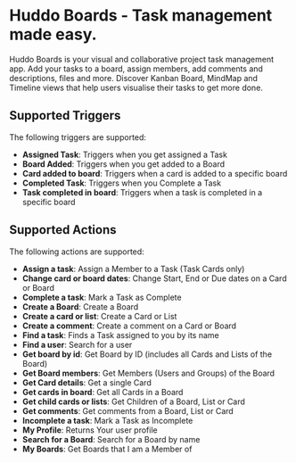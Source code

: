 # Huddo Boards - Task management made easy.

Huddo Boards is your visual and collaborative project task management app. Add your tasks to a board, assign members, add comments and descriptions, files and more. Discover Kanban Board, MindMap and Timeline views that help users visualise their tasks to get more done.

## Supported Triggers

The following triggers are supported:

- **Assigned Task**: Triggers when you get assigned a Task
- **Board Added**: Triggers when you get added to a Board
- **Card added to board**: Triggers when a card is added to a specific board
- **Completed Task**: Triggers when you Complete a Task
- **Task completed in board**: Triggers when a task is completed in a specific board

## Supported Actions

The following actions are supported:

- **Assign a task**: Assign a Member to a Task (Task Cards only)
- **Change card or board dates**: Change Start, End or Due dates on a Card or Board
- **Complete a task**: Mark a Task as Complete
- **Create a Board**: Create a Board
- **Create a card or list**: Create a Card or List 
- **Create a comment**: Create a comment on a Card or Board
- **Find a task**: Finds a Task assigned to you by its name
- **Find a user**: Search for a user
- **Get board by id**: Get Board by ID (includes all Cards and Lists of the Board)
- **Get Board members**: Get Members (Users and Groups) of the Board
- **Get Card details**: Get a single Card
- **Get cards in board**: Get all Cards in a Board
- **Get child cards or lists**: Get Children of a Board, List or Card
- **Get comments**: Get comments from a Board, List or Card
- **Incomplete a task**: Mark a Task as Incomplete
- **My Profile**: Returns Your user profile
- **Search for a Board**: Search for a Board by name
- **My Boards**: Get Boards that I am a Member of
